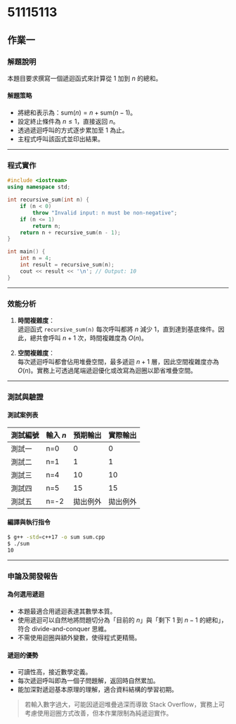 # 51115113

## 作業一

### 解題說明

本題目要求撰寫一個遞迴函式來計算從 $1$ 加到 $n$ 的總和。

#### 解題策略

- 將總和表示為：$\text{sum}(n) = n + \text{sum}(n-1)$。
- 設定終止條件為 $n \leq 1$，直接返回 $n$。
- 透過遞迴呼叫的方式逐步累加至 $1$ 為止。
- 主程式呼叫該函式並印出結果。

---

### 程式實作

```cpp
#include <iostream>
using namespace std;

int recursive_sum(int n) {
    if (n < 0)
        throw "Invalid input: n must be non-negative";
    if (n <= 1)
        return n;
    return n + recursive_sum(n - 1);
}

int main() {
    int n = 4;
    int result = recursive_sum(n);
    cout << result << '\n'; // Output: 10
}
```

---

### 效能分析

1. **時間複雜度**：  
   遞迴函式 `recursive_sum(n)` 每次呼叫都將 $n$ 減少 1，直到達到基底條件。因此，總共會呼叫 $n+1$ 次，時間複雜度為 $O(n)$。

2. **空間複雜度**：  
   每次遞迴呼叫都會佔用堆疊空間，最多遞迴 $n+1$ 層，因此空間複雜度亦為 $O(n)$。實務上可透過尾端遞迴優化或改寫為迴圈以節省堆疊空間。

---

### 測試與驗證

#### 測試案例表

| 測試編號 | 輸入 $n$ | 預期輸出 | 實際輸出 |
|----------|----------|----------|----------|
| 測試一   | n=0      | 0        | 0        |
| 測試二   | n=1      | 1        | 1        |
| 測試三   | n=4      | 10       | 10       |
| 測試四   | n=5      | 15       | 15       |
| 測試五   | n=-2     | 拋出例外 | 拋出例外 |

#### 編譯與執行指令

```bash
$ g++ -std=c++17 -o sum sum.cpp
$ ./sum
10
```

---

### 申論及開發報告

#### 為何選用遞迴

- 本題最適合用遞迴表達其數學本質。
- 使用遞迴可以自然地將問題切分為「目前的 $n$」與「剩下 $1$ 到 $n-1$ 的總和」，符合 divide-and-conquer 思維。
- 不需使用迴圈與額外變數，使得程式更精簡。

#### 遞迴的優勢

- 可讀性高，接近數學定義。
- 每次遞迴呼叫即為一個子問題解，返回時自然累加。
- 能加深對遞迴基本原理的理解，適合資料結構的學習初期。

> 若輸入數字過大，可能因遞迴堆疊過深而導致 Stack Overflow，實務上可考慮使用迴圈方式改善，但本作業限制為純遞迴實作。
